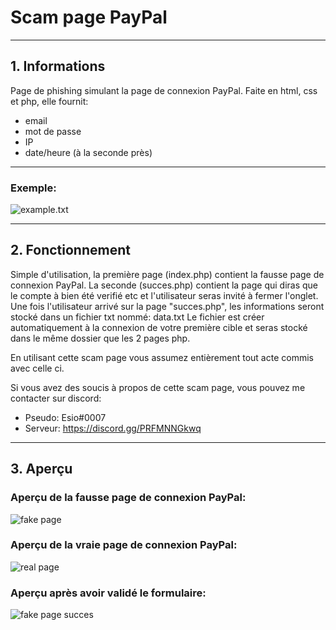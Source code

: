 # Scam page PayPal
----
## 1. Informations

Page de phishing simulant la page de connexion PayPal. 
Faite en html, css et php, elle fournit:
  - email
  - mot de  passe
  - IP
  - date/heure (à la seconde près)

----

### Exemple:
![example.txt](https://media.discordapp.net/attachments/633782210238873612/872500562648776714/unknown.png)

----
## 2. Fonctionnement
Simple d'utilisation, la première page (index.php) contient la fausse page de connexion PayPal.
La seconde (succes.php) contient la page qui diras que le compte à bien été verifié etc et l'utilisateur seras invité à fermer l'onglet.
Une fois l'utilisateur arrivé sur la page "succes.php", les informations seront stocké dans un fichier txt nommé: data.txt
Le fichier est créer automatiquement à la connexion de votre première cible et seras stocké dans le même dossier que les 2 pages php.

En utilisant cette scam page vous assumez entièrement tout acte commis avec celle ci.

Si vous avez des soucis à propos de cette scam page, vous pouvez me contacter sur discord:
- Pseudo: Esio#0007
- Serveur: https://discord.gg/PRFMNNGkwq

----
## 3. Aperçu
### Aperçu de la fausse page de connexion PayPal:
![fake page](https://media.discordapp.net/attachments/633782210238873612/872501183011512381/unknown.png?width=1246&height=629)
### Aperçu de la vraie page de connexion PayPal:
![real page](https://media.discordapp.net/attachments/787681098154115103/872502539818500126/unknown.png?width=1246&height=629)
### Aperçu après avoir validé le formulaire:
![fake page succes](https://media.discordapp.net/attachments/787681098154115103/872510962916270090/unknown.png?width=1241&height=630)
